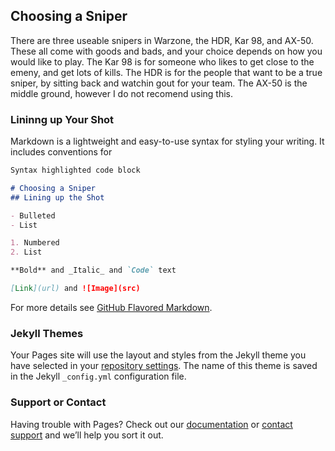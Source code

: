 ## Choosing a Sniper

There are three useable snipers in Warzone, the HDR, Kar 98, and AX-50.  These all come with goods and bads, and your choice depends on how you would like to play.  The Kar 98 is for someone who likes to get close to the emeny, and get lots of kills.  The HDR is for the people that want to be a true sniper, by sitting back and watchin gout for your team.  The AX-50 is the middle ground, however I do not recomend using this.   

### Lininng up Your Shot

Markdown is a lightweight and easy-to-use syntax for styling your writing. It includes conventions for

```markdown
Syntax highlighted code block

# Choosing a Sniper
## Lining up the Shot

- Bulleted
- List

1. Numbered
2. List

**Bold** and _Italic_ and `Code` text

[Link](url) and ![Image](src)
```

For more details see [GitHub Flavored Markdown](https://guides.github.com/features/mastering-markdown/).

### Jekyll Themes

Your Pages site will use the layout and styles from the Jekyll theme you have selected in your [repository settings](https://github.com/jaydentani/Call-of-Duty-SnipingGuide/settings). The name of this theme is saved in the Jekyll `_config.yml` configuration file.

### Support or Contact

Having trouble with Pages? Check out our [documentation](https://docs.github.com/categories/github-pages-basics/) or [contact support](https://github.com/contact) and we’ll help you sort it out.
